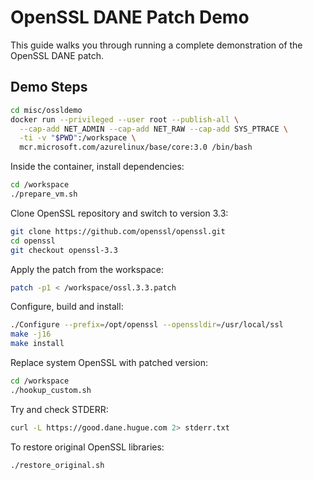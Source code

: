 # OpenSSL DANE Patch Demo

This guide walks you through running a complete demonstration of the OpenSSL DANE patch.

## Demo Steps

```bash
cd misc/ossldemo
docker run --privileged --user root --publish-all \
  --cap-add NET_ADMIN --cap-add NET_RAW --cap-add SYS_PTRACE \
  -ti -v "$PWD":/workspace \
  mcr.microsoft.com/azurelinux/base/core:3.0 /bin/bash
```

Inside the container, install dependencies:

```bash
cd /workspace
./prepare_vm.sh
```

Clone OpenSSL repository and switch to version 3.3:

```bash
git clone https://github.com/openssl/openssl.git
cd openssl
git checkout openssl-3.3
```

Apply the patch from the workspace:

```bash
patch -p1 < /workspace/ossl.3.3.patch
```

Configure, build and install:

```bash
./Configure --prefix=/opt/openssl --openssldir=/usr/local/ssl
make -j16
make install
```

Replace system OpenSSL with patched version:

```bash
cd /workspace
./hookup_custom.sh
```

Try and check STDERR:

```bash
curl -L https://good.dane.hugue.com 2> stderr.txt
```

To restore original OpenSSL libraries:

```bash
./restore_original.sh
```
